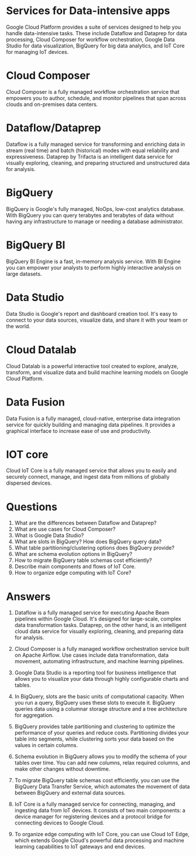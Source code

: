 # Services for Data-intensive apps
Google Cloud Platform provides a suite of services designed to help you handle data-intensive tasks. These include Dataflow and Dataprep for data processing, Cloud Composer for workflow orchestration, Google Data Studio for data visualization, BigQuery for big data analytics, and IoT Core for managing IoT devices.

# Cloud Composer
Cloud Composer is a fully managed workflow orchestration service that empowers you to author, schedule, and monitor pipelines that span across clouds and on-premises data centers.

# Dataflow/Dataprep
Dataflow is a fully managed service for transforming and enriching data in stream (real time) and batch (historical) modes with equal reliability and expressiveness. Dataprep by Trifacta is an intelligent data service for visually exploring, cleaning, and preparing structured and unstructured data for analysis.

# BigQuery
BigQuery is Google's fully managed, NoOps, low-cost analytics database. With BigQuery you can query terabytes and terabytes of data without having any infrastructure to manage or needing a database administrator.

# BigQuery BI
BigQuery BI Engine is a fast, in-memory analysis service. With BI Engine you can empower your analysts to perform highly interactive analysis on large datasets.

# Data Studio
Data Studio is Google's report and dashboard creation tool. It's easy to connect to your data sources, visualize data, and share it with your team or the world.

# Cloud Datalab
Cloud Datalab is a powerful interactive tool created to explore, analyze, transform, and visualize data and build machine learning models on Google Cloud Platform.

# Data Fusion
Data Fusion is a fully managed, cloud-native, enterprise data integration service for quickly building and managing data pipelines. It provides a graphical interface to increase ease of use and productivity.

# IOT core
Cloud IoT Core is a fully managed service that allows you to easily and securely connect, manage, and ingest data from millions of globally dispersed devices.

# Questions
1. What are the differences between Dataflow and Dataprep?
2. What are use cases for Cloud Composer?
3. What is Google Data Studio?
4. What are slots in BigQuery? How does BigQuery query data?
5. What table partitioning/clustering options does BigQuery provide?
6. What are schema evolution options in BigQuery?
7. How to migrate BigQuery table schemas cost efficiently?
8. Describe main components and flows of IoT Core.
9. How to organize edge computing with IoT Core?

# Answers
1. Dataflow is a fully managed service for executing Apache Beam pipelines within Google Cloud. It's designed for large-scale, complex data transformation tasks. Dataprep, on the other hand, is an intelligent cloud data service for visually exploring, cleaning, and preparing data for analysis.

2. Cloud Composer is a fully managed workflow orchestration service built on Apache Airflow. Use cases include data transformation, data movement, automating infrastructure, and machine learning pipelines.

3. Google Data Studio is a reporting tool for business intelligence that allows you to visualize your data through highly configurable charts and tables.

4. In BigQuery, slots are the basic units of computational capacity. When you run a query, BigQuery uses these slots to execute it. BigQuery queries data using a columnar storage structure and a tree architecture for aggregation.

5. BigQuery provides table partitioning and clustering to optimize the performance of your queries and reduce costs. Partitioning divides your table into segments, while clustering sorts your data based on the values in certain columns.

6. Schema evolution in BigQuery allows you to modify the schema of your tables over time. You can add new columns, relax required columns, and make other changes without downtime.

7. To migrate BigQuery table schemas cost efficiently, you can use the BigQuery Data Transfer Service, which automates the movement of data between BigQuery and external data sources.

8. IoT Core is a fully managed service for connecting, managing, and ingesting data from IoT devices. It consists of two main components: a device manager for registering devices and a protocol bridge for connecting devices to Google Cloud.

9. To organize edge computing with IoT Core, you can use Cloud IoT Edge, which extends Google Cloud's powerful data processing and machine learning capabilities to IoT gateways and end devices.
